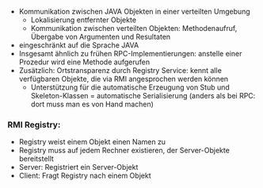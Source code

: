 - Kommunikation zwischen JAVA Objekten in einer verteilten Umgebung
	- Lokalisierung entfernter Objekte
	- Kommunikation zwischen verteilten Objekten: Methodenaufruf, Übergabe von Argumenten und Resultaten
- eingeschränkt auf die Sprache JAVA
- Insgesamt ähnlich zu frühen RPC-Implementierungen: anstelle einer Prozedur wird eine Methode aufgerufen
- Zusätzlich: Ortstransparenz durch Registry Service: kennt alle verfügbaren Objekte, die via RMI angesprochen werden können
	- Unterstützung für die automatische Erzeugung von Stub und Skeleton-Klassen = automatische Serialisierung (anders als bei RPC: dort muss man es von Hand machen)
### RMI Registry:
- Registry weist einem Objekt einen Namen zu
- Registry muss auf jedem Rechner existieren, der Server-Objekte bereitstellt
- Server: Registriert ein Server-Objekt
- Client: Fragt Registry nach einem Objekt